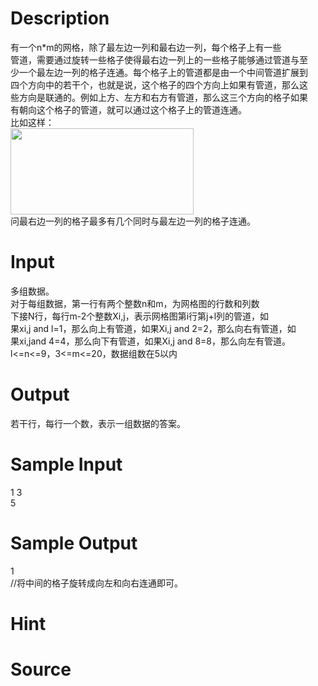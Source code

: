 
# Description

<div class="content"><div>有一个n*m的网格，除了最左边一列和最右边一列，每个格子上有一些</div>
<div>管道，需要通过旋转一些格子使得最右边一列上的一些格子能够通过管道与至</div>
<div>少一个最左边一列的格子连通。每个格子上的管道都是由一个中间管道扩展到</div>
<div>四个方向中的若干个，也就是说，这个格子的四个方向上如果有管道，那么这</div>
<div>些方向是联通的。例如上方、左方和右方有管道，那么这三个方向的格子如果</div>
<div>有朝向这个格子的管道，就可以通过这个格子上的管道连通。</div>
<div>比如这样：</div>
<div><img src="source/bzoj/4646/img/aHR0cHM6Ly9seWRzeS5jb20vSnVkZ2VPbmxpbmUvdXBsb2FkLzIwMTYwNy8xMS5wbmc=.png" width="293" height="138" alt=""/></div>
<div>问最右边一列的格子最多有几个同时与最左边一列的格子连通。</div>
<div></div></div>

# Input

<div class="content"><div>多组数据。</div>
<div>对于每组数据，第一行有两个整数n和m，为网格图的行数和列数</div>
<div>下接N行，每行m-2个整数Xi,j，表示网格图第i行第j+l列的管道，如</div>
<div>果xi,j and l=1，那么向上有管道，如果Xi,j and 2=2，那么向右有管道，如</div>
<div>果xi,jand 4=4，那么向下有管道，如果Xi,j and 8=8，那么向左有管道。</div>
<div>l&lt;=n&lt;=9，3&lt;=m&lt;=20，数据组数在5以内</div></div>

# Output

<div class="content"><div>若干行，每行一个数，表示一组数据的答案。</div></div>

# Sample Input

<div class="content"><span class="sampledata">1 3<br/>
5</span></div>

# Sample Output

<div class="content"><span class="sampledata">1<br/>
//将中间的格子旋转成向左和向右连通即可。<br/>
</span></div>

# Hint

<div class="content"><p></p></div>

# Source

<div class="content"><p><a href="problemset.php?search="></a></p></div>

